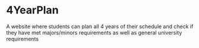 4YearPlan
=========

A website where students can plan all 4 years of their schedule and check if they have met majors/minors requirements as well as general university requirements
